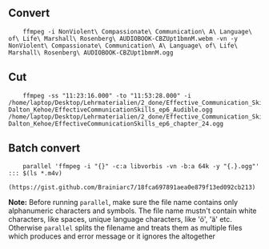
## Convert

        ffmpeg -i NonViolent\ Compassionate\ Communication\ A\ Language\ of\ Life\ Marshall\ Rosenberg\ AUDIOBOOK-CBZUpt1bmnM.webm -vn -y NonViolent\ Compassionate\ Communication\ A\ Language\ of\ Life\ Marshall\ Rosenberg\ AUDIOBOOK-CBZUpt1bmnM.ogg

## Cut

        ffmpeg -ss "11:23:16.000" -to "11:53:28.000" -i /home/laptop/Desktop/Lehrmaterialien/2_done/Effective_Communication_Skills-Dalton_Kehoe/EffectiveCommunicationSkills_ep6_Audible.ogg /home/laptop/Desktop/Lehrmaterialien/2_done/Effective_Communication_Skills-Dalton_Kehoe/EffectiveCommunicationSkills_ep6_chapter_24.ogg

## Batch convert

        parallel 'ffmpeg -i "{}" -c:a libvorbis -vn -b:a 64k -y "{.}.ogg"' ::: $(ls *.m4v)
        (https://gist.github.com/Brainiarc7/18fca697891aea0e879f13ed092cb213)

**Note:** Before running `parallel`, make sure the file name contains only alphanumeric characters and symbols.
The file name mustn't contain white characters, like spaces, unique language characters, like 'ö', 'ä' etc.
Otherwise `parallel` splits the filename and treats them as multiple files which produces and error message 
or it ignores the altogether
